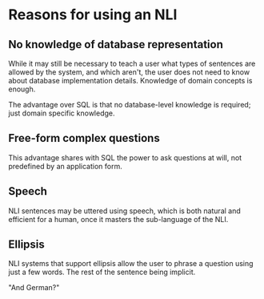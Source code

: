 # Reasons for using an NLI

## No knowledge of database representation

While it may still be necessary to teach a user what types of sentences are allowed by the system, and which aren't, the user does not need to know about database implementation details.
Knowledge of domain concepts is enough.

The advantage over SQL is that no database-level knowledge is required; just domain specific knowledge.

## Free-form complex questions

This advantage shares with SQL the power to ask questions at will, not predefined by an application form.

## Speech

NLI sentences may be uttered using speech, which is both natural and efficient for a human, once it masters the sub-language of the NLI.

## Ellipsis

NLI systems that support ellipsis allow the user to phrase a question using just a few words. The rest of the sentence being implicit.

"And German?"
